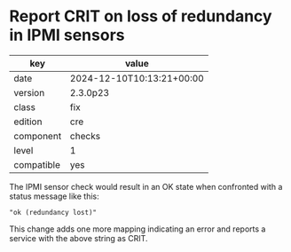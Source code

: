 [//]: # (werk v2)
# Report CRIT on loss of redundancy in IPMI sensors

key        | value
---------- | ---
date       | 2024-12-10T10:13:21+00:00
version    | 2.3.0p23
class      | fix
edition    | cre
component  | checks
level      | 1
compatible | yes


The IPMI sensor check would result in an OK state when confronted with a status
message like this:

    "ok (redundancy lost)"

This change adds one more mapping indicating an error and reports a service with
the above string as CRIT.
